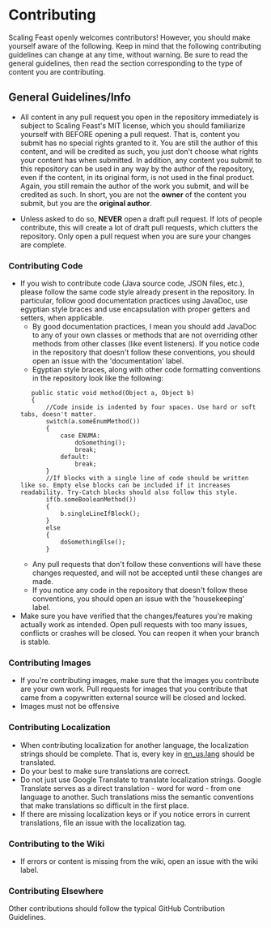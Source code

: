 # Contributing

Scaling Feast openly welcomes contributors! However, you should make yourself aware of the following. Keep in mind that the following contributing guidelines can change at any time, without warning. Be sure to read the general guidelines, then read the section corresponding to the type of content you are contributing.

## General Guidelines/Info

- All content in any pull request you open in the repository immediately is subject to Scaling Feast's MIT license, which you should familiarize yourself with BEFORE opening a pull request. That is, content you submit has no special rights granted to it. You are still the author of this content, and will be credited as such, you just don't choose what rights your content has when submitted. In addition, any content you submit to this repository can be used in any way by the author of the repository, even if the content, in its original form, is not used in the final product. Again, you still remain the author of the work you submit, and will be credited as such. In short, you are not the **owner** of the content you submit, but you are the **original author**.

- Unless asked to do so, **NEVER** open a draft pull request. If lots of people contribute, this will create a lot of draft pull requests, which clutters the repository. Only open a pull request when you are sure your changes are complete.

### Contributing Code

- If you wish to contribute code (Java source code, JSON files, etc.), please follow the same code style already present in the repository. In particular, follow good documentation practices using JavaDoc, use egyptian style braces and use encapsulation with proper getters and setters, when applicable.
    - By good documentation practices, I mean you should add JavaDoc to any of your own classes or methods that are not overriding other methods from other classes (like event listeners). If you notice code in the repository that doesn't follow these conventions, you should open an issue with the 'documentation' label.
    - Egyptian style braces, along with other code formatting conventions in the repository look like the following:
    ```
       public static void method(Object a, Object b)
       {
           //Code inside is indented by four spaces. Use hard or soft tabs, doesn't matter.
           switch(a.someEnumMethod())
           {
               case ENUMA:
                   doSomething();
                   break;
               default:
                   break;
           }
           //If blocks with a single line of code should be written like so. Empty else blocks can be included if it increases readability. Try-Catch blocks should also follow this style.
           if(b.someBooleanMethod())
           {
               b.singleLineIfBlock();
           }
           else
           {
               doSomethingElse();
           }
    ```
    - Any pull requests that don't follow these conventions will have these changes requested, and will not be accepted until these changes are made.
    - If you notice any code in the repository that doesn't follow these conventions, you should open an issue with the 'housekeeping' label.
- Make sure you have verified that the changes/features you're making actually work as intended. Open pull requests with too many issues, conflicts or crashes will be closed. You can reopen it when your branch is stable.

### Contributing Images
- If you're contributing images, make sure that the images you contribute are your own work. Pull requests for images that you contribute that came from a copywritten external source will be closed and locked.
- Images must not be offensive

### Contributing Localization
- When contributing localization for another language, the localization strings should be complete. That is, every key in [en_us.lang](https://github.com/yeelp/Scaling-Feast/blob/master/src/main/resources/assets/scalingfeast/lang/en_us.lang) should be translated.
- Do your best to make sure translations are correct.
- Do not just use Google Translate to translate localization strings. Google Translate serves as a direct translation - word for word - from one language to another. Such translations miss the semantic conventions that make translations so difficult in the first place.
- If there are missing localization keys or if you notice errors in current translations, file an issue with the localization tag.

### Contributing to the Wiki
- If errors or content is missing from the wiki, open an issue with the wiki label.

### Contributing Elsewhere
Other contributions should follow the typical GitHub Contribution Guidelines.
